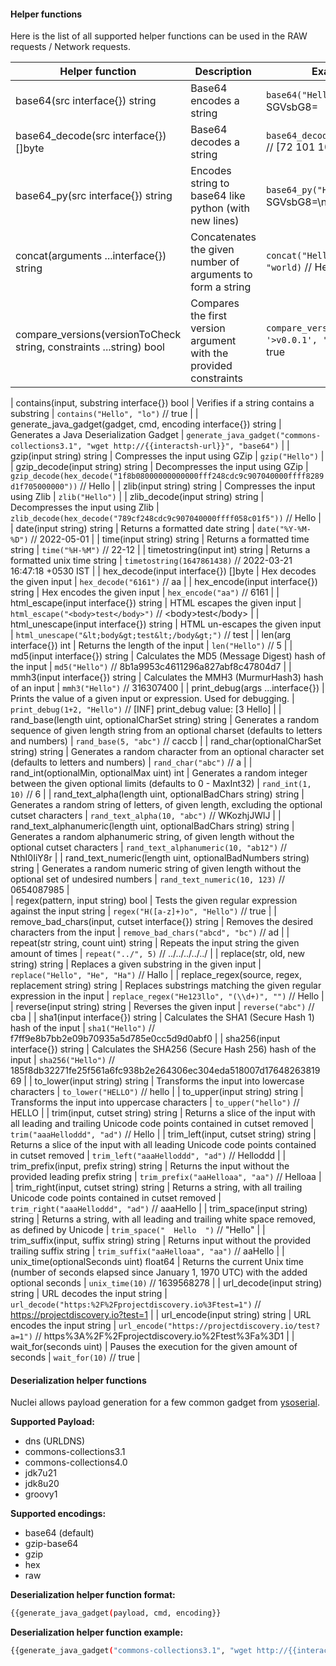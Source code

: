 #### Helper functions

Here is the list of all supported helper functions can be used in the RAW requests / Network requests.

| Helper function                                                       | Description                                                                                                               | Example                                                                                                  |
| --------------------------------------------------------------------- | --------------------------------------------------------------------------------------------------------------------------| -------------------------------------------------------------------------------------------------------- |
| base64(src interface{}) string                                        | Base64 encodes a string                                                                                                   | `base64("Hello")` // SGVsbG8=                                                                            |
| base64_decode(src interface{}) []byte                                 | Base64 decodes a string                                                                                                   | `base64_decode("SGVsbG8=")` // [72 101 108 108 111]                                                      |
| base64_py(src interface{}) string                                     | Encodes string to base64 like python (with new lines)                                                                     | `base64_py("Hello")` // SGVsbG8=\n                                                                       |
| concat(arguments ...interface{}) string                               | Concatenates the given number of arguments to form a string                                                               | `concat("Hello", 123, "world)` // Hello123world                                                          |
| compare_versions(versionToCheck string, constraints ...string) bool                               | Compares the first version argument with the provided constraints                                                              | `compare_versions('v1.0.0', '>v0.0.1', '<v1.0.1')` // true                                                          |

| contains(input, substring interface{}) bool                           | Verifies if a string contains a substring                                                                                 | `contains("Hello", "lo")` // true                                                                        |
| generate_java_gadget(gadget, cmd, encoding interface{}) string        | Generates a Java Deserialization Gadget                                                                                   | `generate_java_gadget("commons-collections3.1", "wget http://{{interactsh-url}}", "base64")`             |
| gzip(input string) string                                             | Compresses the input using GZip                                                                                           | `gzip("Hello")`                                                                                          |
| gzip_decode(input string) string | Decompresses the input using GZip | `gzip_decode(hex_decode("1f8b08000000000000fff248cdc9c907040000ffff8289d1f705000000"))` // Hello | 
| zlib(input string) string | Compresses the input using Zlib | `zlib("Hello")` | 
| zlib_decode(input string) string | Decompresses the input using Zlib | `zlib_decode(hex_decode("789cf248cdc9c907040000ffff058c01f5"))` // Hello | 
| date(input string) string | Returns a formatted date string | `date("%Y-%M-%D")` // 2022-05-01 |
| time(input string) string | Returns a formatted time string | `time("%H-%M")` // 22-12 |
| timetostring(input int) string | Returns a formatted unix time string | `timetostring(1647861438)` // 2022-03-21 16:47:18 +0530 IST | 
| hex_decode(input interface{}) []byte                                  | Hex decodes the given input                                                                                               | `hex_decode("6161")` // aa                                                                               |
| hex_encode(input interface{}) string                                  | Hex encodes the given input                                                                                               | `hex_encode("aa")` // 6161                                                                               |
| html_escape(input interface{}) string                                 | HTML escapes the given input                                                                                              | `html_escape("<body>test</body>")` // &lt;body&gt;test&lt;/body&gt;                                      |
| html_unescape(input interface{}) string                               | HTML un-escapes the given input                                                                                           | `html_unescape("&lt;body&gt;test&lt;/body&gt;")` // <body>test</body>                                    |
| len(arg interface{}) int                                              | Returns the length of the input                                                                                           | `len("Hello")` // 5                                                                                      |
| md5(input interface{}) string                                         | Calculates the MD5 (Message Digest) hash of the input                                                                     | `md5("Hello")` // 8b1a9953c4611296a827abf8c47804d7                                                       |
| mmh3(input interface{}) string                                        | Calculates the MMH3 (MurmurHash3) hash of an input                                                                        | `mmh3("Hello")` // 316307400                                                                             |
| print_debug(args ...interface{})                                      | Prints the value of a given input or expression. Used for debugging.                                                      | `print_debug(1+2, "Hello")` // [INF] print_debug value: [3 Hello]                                        |
| rand_base(length uint, optionalCharSet string) string                 | Generates a random sequence of given length string from an optional charset (defaults to letters and numbers)             | `rand_base(5, "abc")` // caccb                                                                           |
| rand_char(optionalCharSet string) string                              | Generates a random character from an optional character set (defaults to letters and numbers)                             | `rand_char("abc")` // a                                                                                  |
| rand_int(optionalMin, optionalMax uint) int                           | Generates a random integer between the given optional limits (defaults to 0 - MaxInt32)                                   | `rand_int(1, 10)`  // 6                                                                                  |
| rand_text_alpha(length uint, optionalBadChars string) string          | Generates a random string of letters, of given length, excluding the optional cutset characters                           | `rand_text_alpha(10, "abc")` // WKozhjJWlJ                                                               |
| rand_text_alphanumeric(length uint, optionalBadChars string) string   | Generates a random alphanumeric string, of given length without the optional cutset characters                            | `rand_text_alphanumeric(10, "ab12")` // NthI0IiY8r                                                       |
| rand_text_numeric(length uint, optionalBadNumbers string) string      | Generates a random numeric string of given length without the optional set of undesired numbers                           | `rand_text_numeric(10, 123)` // 0654087985                                                               |   
| regex(pattern, input string) bool                                     | Tests the given regular expression against the input string                                                               | `regex("H([a-z]+)o", "Hello")` // true                                                                   |
| remove_bad_chars(input, cutset interface{}) string                    | Removes the desired characters from the input                                                                             | `remove_bad_chars("abcd", "bc")` // ad                                                                   |
| repeat(str string, count uint) string                                 | Repeats the input string the given amount of times                                                                        | `repeat("../", 5)` // ../../../../../                                                                    |
| replace(str, old, new string) string                                  | Replaces a given substring in the given input                                                                             | `replace("Hello", "He", "Ha")` // Hallo                                                                  |
| replace_regex(source, regex, replacement string) string               | Replaces substrings matching the given regular expression in the input                                                    | `replace_regex("He123llo", "(\\d+)", "")` // Hello                                                       |
| reverse(input string) string                                          | Reverses the given input                                                                                                  | `reverse("abc")` // cba                                                                                  |
| sha1(input interface{}) string                                        | Calculates the SHA1 (Secure Hash 1) hash of the input                                                                     | `sha1("Hello")` // f7ff9e8b7bb2e09b70935a5d785e0cc5d9d0abf0                                              |
| sha256(input interface{}) string                                      | Calculates the SHA256 (Secure Hash 256) hash of the input                                                                 | `sha256("Hello")` // 185f8db32271fe25f561a6fc938b2e264306ec304eda518007d1764826381969                    |
| to_lower(input string) string                                         | Transforms the input into lowercase characters                                                                            | `to_lower("HELLO")` // hello                                                                             |
| to_upper(input string) string                                         | Transforms the input into uppercase characters                                                                            | `to_upper("hello")` // HELLO                                                                             |
| trim(input, cutset string) string                                     | Returns a slice of the input with all leading and trailing Unicode code points contained in cutset removed                | `trim("aaaHelloddd", "ad")` // Hello                                                                     |
| trim_left(input, cutset string) string                                | Returns a slice of the input with all leading Unicode code points contained in cutset removed                             | `trim_left("aaaHelloddd", "ad")` // Helloddd                                                             |
| trim_prefix(input, prefix string) string                              | Returns the input without the provided leading prefix string                                                              | `trim_prefix("aaHelloaa", "aa")` // Helloaa                                                              |
| trim_right(input, cutset string) string                               | Returns a string, with all trailing Unicode code points contained in cutset removed                                       | `trim_right("aaaHelloddd", "ad")` // aaaHello                                                            |
| trim_space(input string) string                                       | Returns a string, with all leading and trailing white space removed, as defined by Unicode                                | `trim_space("  Hello  ")` // "Hello"                                                                     |
| trim_suffix(input, suffix string) string                              | Returns input without the provided trailing suffix string                                                                 | `trim_suffix("aaHelloaa", "aa")` // aaHello                                                              |
| unix_time(optionalSeconds uint) float64                               | Returns the current Unix time (number of seconds elapsed since January 1, 1970 UTC) with the added optional seconds       | `unix_time(10)` // 1639568278                                                                            |
| url_decode(input string) string                                       | URL decodes the input string                                                                                              | `url_decode("https:%2F%2Fprojectdiscovery.io%3Ftest=1")` // https://projectdiscovery.io?test=1           |
| url_encode(input string) string                                       | URL encodes the input string                                                                                              | `url_encode("https://projectdiscovery.io/test?a=1")` // https%3A%2F%2Fprojectdiscovery.io%2Ftest%3Fa%3D1 |
| wait_for(seconds uint)                                                | Pauses the execution for the given amount of seconds                                                                      | `wait_for(10)` // true                                                                                   |

#### Deserialization helper functions

Nuclei allows payload generation for a few common gadget from [ysoserial](https://github.com/frohoff/ysoserial).

**Supported Payload:**

- dns (URLDNS)
- commons-collections3.1
- commons-collections4.0
- jdk7u21
- jdk8u20
- groovy1

**Supported encodings:**

- base64 (default)
- gzip-base64
- gzip
- hex
- raw

**Deserialization helper function format:**

```sh
{{generate_java_gadget(payload, cmd, encoding}}
```

**Deserialization helper function example:**

```sh
{{generate_java_gadget("commons-collections3.1", "wget http://{{interactsh-url}}", "base64")}}
```
